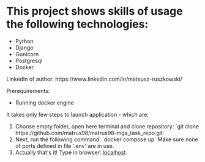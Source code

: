 # This project shows skills of usage the following technologies:
<ul>
    <li>Python</li>
    <li>Django</li>
    <li>Gunicorn</li>
    <li>Postgresql</li>
    <li>Docker</li>
</ul>
LinkedIn of author: https://www.linkedin.com/in/mateusz-ruszkowski/

Prerequirements:
    <ul>
        <li>Running docker engine</li>
    </ul>

It takes only few steps to launch application - which are:
<ol>
    <li>
        Choose empty folder, open here terminal and clone repository: `git clone https://github.com/matrus98/matrus98-mga_task_repo.git`
    </li>
    <li>
        Next, run the following command: `docker compose up`
        Make sure none of ports defined in file '.env' are in use.
    </li>
    <li>
        Actually that's it! Type in browser: <a href="http://localhost:80">localhost</a>
    </li>
<ol>
